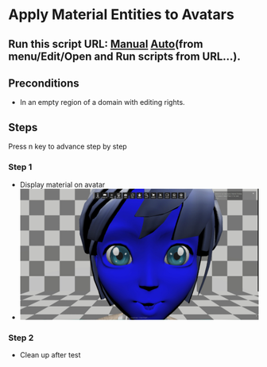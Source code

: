 # Apply Material Entities to Avatars
## Run this script URL: [Manual](./test.js?raw=true)   [Auto](./testAuto.js?raw=true)(from menu/Edit/Open and Run scripts from URL...).

## Preconditions
- In an empty region of a domain with editing rights.

## Steps
Press n key to advance step by step

### Step 1
- Display material on avatar
- ![](./ExpectedImage_00000.png)
### Step 2
- Clean up after test

